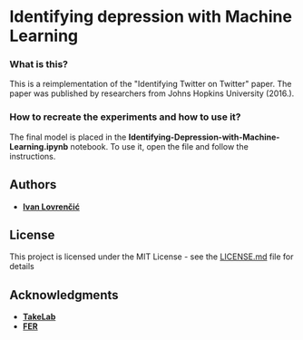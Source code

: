 # Identifying depression with Machine Learning

### What is this?

This is a reimplementation of the "Identifying Twitter on Twitter" paper. The paper was published by researchers from Johns Hopkins University (2016.). 

### How to recreate the experiments and how to use it? 

The final model is placed in the **Identifying-Depression-with-Machine-Learning.ipynb** notebook. To use it, open the file and follow the instructions.

## Authors

* **[Ivan Lovrenčić](https://github.com/ilovrencic)**

## License

This project is licensed under the MIT License - see the [LICENSE.md](LICENSE.md) file for details

## Acknowledgments

* **[TakeLab](http://takelab.fer.hr)**
* **[FER](https://www.fer.unizg.hr/)**
